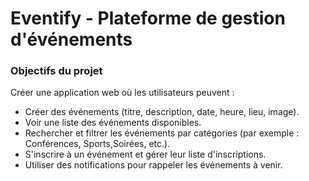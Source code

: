 # Eventify - Plateforme de gestion d'événements

### Objectifs du projet

Créer une application web où les utilisateurs peuvent :

- Créer des événements (titre, description, date, heure, lieu, image).
- Voir une liste des événements disponibles.
- Rechercher et filtrer les événements par catégories (par exemple : Conférences, Sports,Soirées, etc.).
- S'inscrire à un événement et gérer leur liste d'inscriptions.
- Utiliser des notifications pour rappeler les événements à venir.
